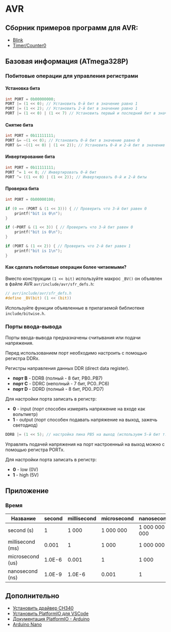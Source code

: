 # AVR

## Сборник примеров программ для AVR:

- [Blink](./src/main-blink.c)
- [Timer/Counter0](./src/main-timer0.c)

## Базовая информация (ATmega328P)

### Побитовые операции для управления регистрами

#### Установка бита

```c
int PORT = 0b00000000;
PORT |= (1 << 0); // Установить 0-й бит в значение равно 1
PORT |= (1 << 2); // Установить 2-й бит в значение равно 1
PORT |= (1 << 0) | (1 << 7) // Установить первый и последний бит в значение равно 1
```

#### Снятие бита

```c
int PORT = 0b11111111;
PORT &= ~(1 << 0); // Установить 0-й бит в значение равно 0
PORT &= ~((1 << 0) | (1 << 2)); // Установить 0-й и 2-й бит в значение равно 0
```

#### Инвертирование бита

```c
int PORT = 0b11111111;
PORT ^= 1 << 0; // Инвертировать 0-й бит
PORT ^= ((1 << 0) | (1 << 2)); // Инвертировать 0-й и 2-й биты
```

#### Проверка бита

```c
int PORT = 0b00000100;

if (0 == (PORT & (1 << 3))) { // Проверить что 3-й бит равен 0
    printf("bit is 0\n");
}

if (~PORT & (1 << 3)) { // Проверить что 3-й бит равен 0
    printf("bit is 0\n");
}

if (PORT & (1 << 2)) { // Проверить что 2-й бит равен 1
    printf("bit is 1\n");
}
```

#### Как сделать побитовые операции более читаемыми?

Вместо конструкции `(1 << bit)` используйте макрос `_BV()` он объявлен в файле AVR `avr/include/avr/sfr_defs.h`:

```c
// avr/include/avr/sfr_defs.h
#define _BV(bit) (1 << (bit))
```

Используйте функции объявленные в прилагаемой библиотеке `include/bitwise.h`.

### Порты ввода-вывода

Порты ввода-вывода предназначены считывания или подачи напряжения.

Перед использованием порт необходимо настроить с помощью регистра DDRx.

Регистры направления данных DDR (direct data register).

- **порт B** - DDRB (полный - 8 бит, PB0..PB7)
- **порт C** - DDRC (неполный - 7 бит, PC0..PC6)
- **порт D** - DDRD (полный - 8 бит, PD0..PD7)

Для настройки порта записать в регистр:

- **0** - input (порт способен измерять напряжение на входе как вольтметр)
- **1** - output (порт способен подавать напряжение на выход, зажечь светодиод)

```c
DDRB |= (1 << 5); // настройка пина PB5 на выход (используем 5-й бит т.к. нумерация порта PB начинается с 0)
```

Управлять подачей напряжения на порт настроенный на выход можно с помощью регистра PORTx.

Для настройки порта записать в регистр:

- **0** - low (0V)
- **1** - high (5V)

## Приложение

### Время

| Название         | second | millisecond | microsecond | nanosecond    |
|------------------|--------|-------------|-------------|---------------|
| second (s)       | 1      | 1 000       | 1 000 000   | 1 000 000 000 |
| millisecond (ms) | 0.001  | 1           | 1 000       | 1 000 000     |
| microsecond (us) | 1.0E-6 | 0.001       | 1           | 1 000         |
| nanosecond (ns)  | 1.0E-9 | 1.0E-6      | 0.001       | 1             |

## Дополнительно

- [Установить драйвер CH340](http://www.wch-ic.com/downloads/CH341SER_MAC_ZIP.html)
- [Установить PlatformIO для VSCode](https://platformio.org)
- [Документация PlatformIO - Arduino](https://docs.platformio.org/en/stable/frameworks/arduino.html)
- [Arduino Nano](https://docs.arduino.cc/hardware/nano)
